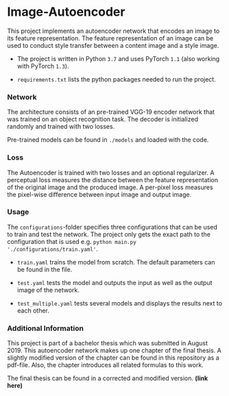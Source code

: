# Image-Autoencoder

This project implements an autoencoder network that encodes an image to its feature 
representation. The feature representation of an image can be used to conduct style 
transfer between a content image and a style image.

- The project is written in Python ```3.7``` and uses PyTorch ```1.1``` 
(also working with PyTorch ```1.3```).

- ````requirements.txt```` lists the python packages needed to run the 
project. 

### Network

The architecture consists of an pre-trained VGG-19 encoder network that was trained 
on an object recognition task. The decoder is initialized randomly and trained with
two losses.

Pre-trained models can be found in ```./models``` and loaded with the code. 

### Loss
 
The Autoencoder is trained with two losses and an optional regularizer. A 
perceptual loss measures the distance between the feature representation of the 
original image and the produced image. A per-pixel loss measures the pixel-wise 
difference between input image and output image.

### Usage

The ``configurations``-folder specifies three configurations that can be used to 
train and test the network. The project only gets the exact path to the 
configuration that is used e.g. ```python main.py './configurations/train.yaml'```.

- ``train.yaml`` trains the model from scratch. The default parameters can be found
in the file.

- ```test.yaml``` tests the model and outputs the input as well as the output image 
of the network.

- ```test_multiple.yaml``` tests several models and displays the results next to 
each other.   

### Additional Information

This project is part of a bachelor thesis which was submitted in August 2019. This 
autoencoder network makes up one chapter of the final thesis. A slightly modified 
version of the chapter can be found in this repository as a pdf-file. Also, the chapter introduces
all related formulas to this work. 

The final thesis can be found  in a corrected and modified version. **(link here)**